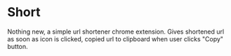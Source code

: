 # Short
Nothing new, a simple url shortener chrome extension. Gives shortened url as soon as icon is clicked, copied url to clipboard when user clicks "Copy" button.
